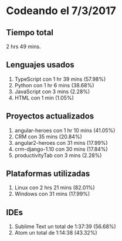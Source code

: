 # Codeando el 7/3/2017

## Tiempo total
2 hrs 49 mins.

## Lenguajes usados
1. TypeScript con 1 hr 39 mins (57.98%)
1. Python con 1 hr 6 mins (38.68%)
1. JavaScript con 3 mins (2.28%)
1. HTML con 1 min (1.05%)

## Proyectos actualizados
1. angular-heroes con 1 hr 10 mins (41.05%)
1. CRM con 35 mins (20.84%)
1. angular2-heroes con 31 mins (17.99%)
1. crm-django-1.10 con 30 mins (17.84%)
1. productivityTab con 3 mins (2.28%)

## Plataformas utilizadas
1. Linux con 2 hrs 21 mins (82.01%)
1. Windows con 31 mins (17.99%)

## IDEs
1. Sublime Text un total de 1:37:39 (56.68%)
1. Atom un total de 1:14:38 (43.32%)

